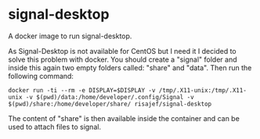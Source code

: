 # signal-desktop
A docker image to run signal-desktop.

As Signal-Desktop is not available for CentOS but I need it I decided to solve this problem with docker.
You should create a "signal" folder and inside this again two empty folders called: "share" and "data".
Then run the following command:

    docker run -ti --rm -e DISPLAY=$DISPLAY -v /tmp/.X11-unix:/tmp/.X11-unix -v $(pwd)/data:/home/developer/.config/Signal -v $(pwd)/share:/home/developer/share/ risajef/signal-desktop

The content of "share" is then available inside the container and can be used to attach files to signal.

